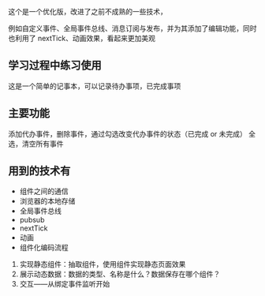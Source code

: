 这个是一个优化版，改进了之前不成熟的一些技术，

例如自定义事件、全局事件总线、消息订阅与发布，并为其添加了编辑功能，同时也利用了 nextTick、动画效果，看起来更加美观

## 学习过程中练习使用

这是一个简单的记事本，可以记录待办事项，已完成事项

## 主要功能

添加代办事件，删除事件，通过勾选改变代办事件的状态（已完成 or 未完成）
全选，清空所有事件

## 用到的技术有

- 组件之间的通信
- 浏览器的本地存储
- 全局事件总线
- pubsub
- nextTick
- 动画
- 组件化编码流程

1. 实现静态组件：抽取组件，使用组件实现静态页面效果
2. 展示动态数据：数据的类型、名称是什么？数据保存在哪个组件？
3. 交互——从绑定事件监听开始
